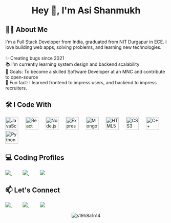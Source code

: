 <h1 align="center">Hey 👋, I'm Asi Shanmukh</h1>

<h2>🧑‍💻 About Me</h2>

<p align="left">
  I'm a Full Stack Developer from India, graduated from NIT Durgapur in ECE. I love building web apps, solving problems, and learning new technologies.<br><br>
  ✨ Creating bugs since 2021<br>
  📚 I'm currently learning system design and backend scalability<br>
  🎯 Goals: To become a skilled Software Developer at an MNC and contribute to open-source<br>
  🎲 Fun fact: I learned frontend to impress users, and backend to impress recruiters.
</p>

<h2>🛠️ I Code With</h2>
 
<div align="left">
  <img src="https://cdn.jsdelivr.net/gh/devicons/devicon/icons/javascript/javascript-original.svg" height="40" alt="JavaScript" />
  <img width="15" />
  <img src="https://cdn.jsdelivr.net/gh/devicons/devicon/icons/react/react-original.svg" height="40" alt="React" />
 <img width="15" />
  <img src="https://cdn.jsdelivr.net/gh/devicons/devicon/icons/nodejs/nodejs-original.svg" height="40" alt="Node.js" />
 <img width="15" />
  <img src="https://cdn.jsdelivr.net/gh/devicons/devicon/icons/express/express-original.svg" height="40" alt="Express" />
  <img width="15" />
  <img src="https://cdn.jsdelivr.net/gh/devicons/devicon/icons/mongodb/mongodb-original.svg" height="40" alt="MongoDB" />
 <img width="15" />
  <img src="https://cdn.jsdelivr.net/gh/devicons/devicon/icons/html5/html5-original.svg" height="40" alt="HTML5" />
 <img width="15" />
  <img src="https://cdn.jsdelivr.net/gh/devicons/devicon/icons/css3/css3-original.svg" height="40" alt="CSS3" />
<img width="15" />
  <img src="https://cdn.jsdelivr.net/gh/devicons/devicon/icons/cplusplus/cplusplus-original.svg" height="40" alt="C++" />
  <img width="15" />
  <img src="https://cdn.jsdelivr.net/gh/devicons/devicon/icons/python/python-original.svg" height="40" alt="Python" />
</div>

<h2>💻 Coding Profiles</h2>

<p align="left">
  <a href="https://leetcode.com/u/shanmukhasi">
    <img src="https://img.shields.io/badge/LeetCode-FFA116?style=flat&logo=leetcode&logoColor=black" />
  </a>
  <img width="30" />
  <a href="https://codeforces.com/profile/Asi-Shanmukh">
    <img src="https://img.shields.io/badge/Codeforces-1F8ACB?style=flat&logo=codeforces&logoColor=white" />
  </a>
   
  <img width="30" />
  <a href="https://www.geeksforgeeks.org/user/shanmukh_1199">
    <img src="https://img.shields.io/badge/GeeksforGeeks-00FF00?style=flat&logo=geeksforgeeks&logoColor=white" />
  </a>
</p>



<h2>📫 Let's Connect</h2> 

<p align="left">
  <a href="https://www.linkedin.com/in/asi-shanmukh-0941bb24a/">
    <img src="https://img.shields.io/badge/LinkedIn-0077B5?style=flat&logo=linkedin&logoColor=white" />
  </a>
  <img width="30" />
  <a href="https://github.com/s19h8a1n14">
    <img src="https://img.shields.io/badge/GitHub-181717?style=flat&logo=github&logoColor=white" />
  </a>
 <img width="30" />
  <a href="mailto:shanmukhasi4860@gmail.com">
    <img src="https://img.shields.io/badge/Gmail-D14836?style=flat&logo=gmail&logoColor=white" />
  </a>
</p>


<p align="center">
  <img src="https://komarev.com/ghpvc/?username=s19h8a1n14&label=Profile%20views&color=0e75b6&style=flat" alt="s19h8a1n14" />
</p>
